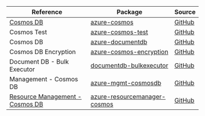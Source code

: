 | Reference | Package | Source |
|---|---|---|
|[Cosmos DB](cosmos-readme.md)|[azure-cosmos](https://repo1.maven.org/maven2/com/azure/azure-cosmos)|[GitHub](https://github.com/Azure/azure-sdk-for-java/blob/main/sdk/cosmos/azure-cosmos)|
|Cosmos Test|[azure-cosmos-test](https://repo1.maven.org/maven2/com/azure/azure-cosmos-test)|[GitHub](https://github.com/Azure/azure-sdk-for-java/blob/main/sdk/cosmos/azure-cosmos-test)|
|Cosmos DB|[azure-documentdb](https://repo1.maven.org/maven2/com/microsoft/azure/azure-documentdb)|[GitHub](https://github.com/Azure/azure-sdk-for-java/blob/main/)|
|Cosmos DB Encryption|[azure-cosmos-encryption](https://repo1.maven.org/maven2/com/azure/azure-cosmos-encryption)|[GitHub](https://github.com/Azure/azure-sdk-for-java/blob/main/sdk/cosmos/azure-cosmos-encryption)|
|Document DB - Bulk Executor|[documentdb-bulkexecutor](https://repo1.maven.org/maven2/com/microsoft/azure/documentdb-bulkexecutor)|[GitHub](https://github.com/Azure/azure-sdk-for-java/blob/main/)|
|Management - Cosmos DB|[azure-mgmt-cosmosdb](https://repo1.maven.org/maven2/com/microsoft/azure/azure-mgmt-cosmosdb)|[GitHub](https://github.com/Azure/azure-sdk-for-java/blob/main/)|
|[Resource Management - Cosmos DB](resourcemanager-cosmos-readme.md)|[azure-resourcemanager-cosmos](https://repo1.maven.org/maven2/com/azure/resourcemanager/azure-resourcemanager-cosmos)|[GitHub](https://github.com/Azure/azure-sdk-for-java/blob/main/sdk/resourcemanager/azure-resourcemanager-cosmos)|
